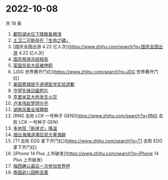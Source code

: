 # 2022-10-08

共 18 条

<!-- BEGIN ZHIHUSEARCH -->
<!-- 最后更新时间 Sat Oct 08 2022 18:09:09 GMT+0800 (China Standard Time) -->
1. [鄱阳湖水位下降致鱼搁浅](https://www.zhihu.com/search?q=鄱阳湖水位下降致鱼搁浅)
1. [土卫二可能存在「生命之磷」](https://www.zhihu.com/search?q=土卫二可能存在「生命之磷」)
1. [国庆全国出游 4.22 亿人次](https://www.zhihu.com/search?q=国庆全国出游 4.22 亿人次)
1. [国庆旅游总结报告](https://www.zhihu.com/search?q=国庆旅游总结报告)
1. [英国贸易大臣被停职](https://www.zhihu.com/search?q=英国贸易大臣被停职)
1. [JDG 世界赛开门红](https://www.zhihu.com/search?q=JDG 世界赛开门红)
1. [美国费城就不道德医学实验道歉](https://www.zhihu.com/search?q=美国费城就不道德医学实验道歉)
1. [守望先锋动画短片](https://www.zhihu.com/search?q=守望先锋动画短片)
1. [克里米亚大桥发生火灾](https://www.zhihu.com/search?q=克里米亚大桥发生火灾)
1. [卢本伟赵梦玥分手](https://www.zhihu.com/search?q=卢本伟赵梦玥分手)
1. [湖南凤凰全域静默](https://www.zhihu.com/search?q=湖南凤凰全域静默)
1. [RNG 击败 LCK 一号种子 GEN](https://www.zhihu.com/search?q=RNG 击败 LCK 一号种子 GEN)
1. [多地现「断崖式」降温](https://www.zhihu.com/search?q=多地现「断崖式」降温)
1. [烟台海滩退潮后现大量海鲜](https://www.zhihu.com/search?q=烟台海滩退潮后现大量海鲜)
1. [T1 击败 EDG 拿下开门红](https://www.zhihu.com/search?q=T1 击败 EDG 拿下开门红)
1. [iPhone 14 Plus 上市破发](https://www.zhihu.com/search?q=iPhone 14 Plus 上市破发)
1. [梅西确认最后一次参加世界杯](https://www.zhihu.com/search?q=梅西确认最后一次参加世界杯)
1. [泰国幼儿园枪击案](https://www.zhihu.com/search?q=泰国幼儿园枪击案)
<!-- END ZHIHUSEARCH -->
